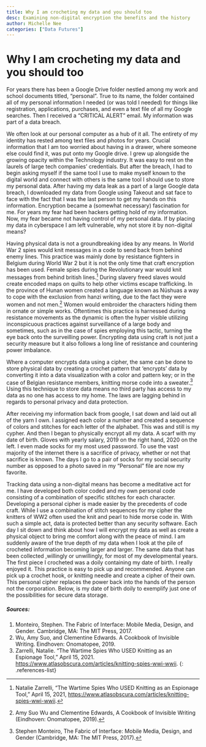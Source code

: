 ```yaml
---
title: Why I am crocheting my data and you should too
desc: Examining non-digital encryption the benefits and the history
author: Michelle Nee
categories: ["Data Futures"]
---
```


# Why I am crocheting my data and you should too

For years there has been a Google Drive folder nestled among my work and school documents titled, “personal”. True to its name, the folder contained all of my personal information I needed (or was told I needed) for things like registration, applications, purchases, and even a text file of all my Google searches. Then I received a “CRITICAL ALERT” email. My information was part of a data breach.

We often look at our personal computer as a hub of it all. The entirety of my identity has rested  among text files and photos for years. Crucial information that I am too worried about having in a drawer, where someone else could find it, was put onto my Google drive. I grew up alongside the growing opacity within the Technology industry. It was easy to rest on the laurels of large tech companies’ credentials. But after the breach, I had to begin asking myself if the same tool I use to make myself known to the digital world and connect with others is the same tool I should use to store my personal data. After having my data leak as a part of a large Google data breach, I downloaded my data from Google using Takeout and sat face to face with the fact that I was the last person to get my hands on this information. Encryption became a (somewhat necessary) fascination for me. For years my fear had been hackers getting  hold of my information. Now, my fear became not having control of my personal data. If by placing my data in cyberspace I am left vulnerable, why not store it by non-digital means?

Having physical data is not a groundbreaking idea by any means. In World War 2 spies would knit messages in a code to send back from behind enemy lines. This practice was mainly done by resistance fighters in Belgium during World War 2 but it is not the only time that craft encryption has been used.  Female spies during the Revolutionary war would knit messages from behind british lines.[^1] During slavery freed slaves would create encoded maps on quilts to help other victims escape trafficking. In the province of Hunan women created a language known as Nüshuas a way to cope with the exclusion from hanzi writing, due to the fact they were women and not men.[^2] Women would embroider the characters hiding them in ornate or simple works. Oftentimes this practice is harnessed during resistance movements as the dynamic is often the hyper visible utilizing inconspicuous practices against surveillance of a large body and sometimes, such as in the case of spies employing this tactic, turning the eye back onto the surveilling power. Encrypting data using craft is not just a security measure but it also follows a long line of resistance and countering power imbalance.

Where a computer encrypts data using a cipher, the same can be done to store physical data by creating a crochet pattern that ‘encrypts’ data by converting it into a data visualization with a color and pattern key; or in the case of Belgian resistance members, knitting morse code into a sweater.[^3] Using this technique to store data means no third party has access to my data as no one has access to my home. The laws are lagging behind in regards to personal privacy and data protection.

After receiving my information back from google, I sat down and laid out all of the yarn I own. I assigned each color a number and created a sequence of colors and stitches for each letter of the alphabet. This was and still is my cypher. And then I began to physically encrypt all my data. A scarf with my date of birth. Gloves with yearly salary, 2019 on the right hand, 2020 on the left. I even made socks for my most used password. To use the vast majority of the internet there is a sacrifice of privacy, whether or not that sacrifice is known. The days I go to a pair of socks for my social security number as opposed to a photo saved in my “Personal” file are now my favorite.

Tracking data using a non-digital means has become a meditative act for me. I have developed both color coded and my own personal code consisting of a combination of specific stitches for each character.  Developing a personal cipher is made easier by the precedents of code craft. While I use a combination of stitch sequences for my cipher the knitters of WW2 often used the knit and pearl to hide morse code in. With such a simple act, data is protected better than any security software. Each day I sit down and think about how I will encrypt my data as well as create a physical object to bring me comfort along with the peace of mind. I am suddenly aware of the true depth of my data when I look at the pile of crocheted information becoming larger and larger. The same data that has been collected ,willingly or unwillingly, for most of my developmental years. The first piece I crocheted was a doily containing my date of birth. I really enjoyed it. This practice is easy to pick up and recommended. Anyone can pick up a crochet hook, or knitting needle and create a cipher of their own. This personal cipher replaces the power back into the hands of the person not the corporation. Below, is my date of birth doily to exemplify just one of the possibilities for secure data storage.

[^1]:Natalie Zarrelli, “The Wartime Spies Who USED Knitting as an Espionage Tool,” April 15, 2021, https://www.atlasobscura.com/articles/knitting-spies-wwi-wwii.

[^2]:Amy Suo Wu and Clementine Edwards, A Cookbook of Invisible Writing (Eindhoven: Onomatopee, 2019).

[^3]:Stephen Monteiro, The Fabric of Interface: Mobile Media, Design, and Gender (Cambridge, MA: The MIT Press, 2017).

##### Sources:

1. Monteiro, Stephen. The Fabric of Interface: Mobile Media, Design, and Gender. Cambridge, MA: The MIT Press, 2017.
1. Wu, Amy Suo, and Clementine Edwards. A Cookbook of Invisible Writing. Eindhoven: Onomatopee, 2019.
1. Zarrelli, Natalie. “The Wartime Spies Who USED Knitting as an Espionage Tool,” April 15, 2021. https://www.atlasobscura.com/articles/knitting-spies-wwi-wwii.
{: .references-list}